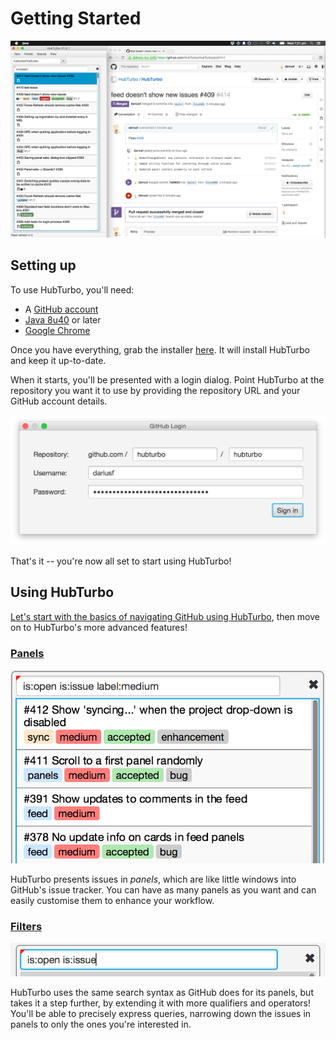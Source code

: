 # Getting Started

![](images/getting-started/1.png?raw=true)

Setting up
---
To use HubTurbo, you'll need:

- A [GitHub account](https://github.com/login)
- [Java 8u40](http://www.oracle.com/technetwork/java/javase/downloads/index.html) or later
- [Google Chrome](http://www.google.com/chrome/)

Once you have everything, grab the installer [here](https://github.com/HubTurbo/AutoUpdater/releases/download/V0.9.0/HubTurbo.jar). It will install HubTurbo and keep it up-to-date.

When it starts, you'll be presented with a login dialog. Point HubTurbo at the repository you want it to use by providing the repository URL and your GitHub account details.

![](images/getting-started/2.png?raw=true)

That's it -- you're now all set to start using HubTurbo!

Using HubTurbo
---
[Let's start with the basics of navigating GitHub using HubTurbo](https://github.com/HubTurbo/HubTurbo/wiki/UI-Basics), then move on to HubTurbo's more advanced features!

### [Panels](https://github.com/HubTurbo/HubTurbo/wiki/Working-with-Panels)

![](images/getting-started/3.png?raw=true)

HubTurbo presents issues in *panels*, which are like little windows into GitHub's issue tracker. You can have as many panels as you want and can easily customise them to enhance your workflow.

### [Filters](https://github.com/HubTurbo/HubTurbo/wiki/Filtering-Issues)

![](images/getting-started/4.png?raw=true)

HubTurbo uses the same search syntax as GitHub does for its panels, but takes it a step further, by extending it with more qualifiers and operators! You'll be able to precisely express queries, narrowing down the issues in panels to only the ones you're interested in.